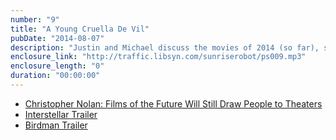 ```yaml
---
number: "9"
title: "A Young Cruella De Vil"
pubDate: "2014-08-07"
description: "Justin and Michael discuss the movies of 2014 (so far), separating the wheat from the chaff. Also, what genre or caliber of movie absolutely demands a theater viewing and where do you draw the line?"
enclosure_link: "http://traffic.libsyn.com/sunriserobot/ps009.mp3"
enclosure_length: "0"
duration: "00:00:00"
---
```

- [Christopher Nolan: Films of the Future Will Still Draw People to Theaters](http://www.ign.com/articles/2014/07/09/the-future-of-movies-by-christopher-nolan)
- [Interstellar Trailer](https://www.youtube.com/watch?v=M0RQqERmiE8)
- [Birdman Trailer](https://www.youtube.com/watch?v=uJfLoE6hanc)
